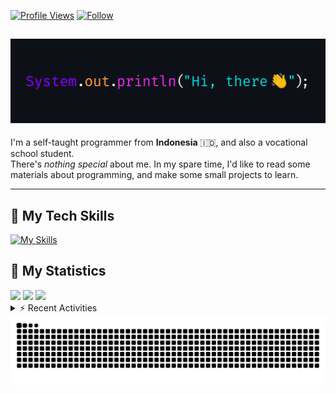 <!-- Header Badges -->
[![Profile Views](https://komarev.com/ghpvc/?username=mitsuki31&color=blue&label=PROFILE+VIEWS)](https://github.com/mitsuki31)
[![Follow](https://img.shields.io/twitter/url?url=https%3A%2F%2Ftwitter.com%2Fryuumitsuki31)](https://twitter.com/ryuumitsuki31)

<h2><img src="images/hi_there.png"/></h2>

I'm a self-taught programmer from **Indonesia** 🇮🇩, and also a vocational school student.  
There's _nothing special_ about me. In my spare time, I'd like to read some materials about programming, and make some small projects to learn.

---

## 👾 My Tech Skills

[![My Skills](https://skillicons.dev/icons?i=py,c,cpp,java,js,ts,css,sass,html,bash,arduino)](https://skillicons.dev)


## 🔭 My Statistics

<picture id="stats">
    <source 
            srcset="https://github-readme-stats.vercel.app/api?username=mitsuki31&show_icons=true&theme=tokyonight&include_all_commits=true&show_private=falsee&hide=stars"
            media="(prefers-color-scheme: dark)"
    />
    <source
            srcset="https://github-readme-stats.vercel.app/api?username=mitsuki31&show_icons=true&include_all_commits=true&show_private=false&hide=stars"
            media="(prefers-color-scheme: light), (prefers-color-scheme: no-preference)"
    />
    <img src="https://github-readme-stats.vercel.app/api?username=mitsuki31&show_icons=true&include_all_commits=true&show_private=false&hide=stars" />
</picture>

<picture id="top-langs">
    <source
            srcset="https://github-readme-stats.vercel.app/api/top-langs/?username=mitsuki31&layout=donut&theme=tokyonight&count_private=true&langs_count=10"
            media="(prefers-color-scheme: dark)"
    />
    <source
            srcset="https://github-readme-stats.vercel.app/api/top-langs/?username=mitsuki31&layout=donut&count_private=true&langs_count=10"
            media="(prefers-color-scheme: light), (prefers-color-scheme: no-preference)"
    />
    <img src="https://github-readme-stats.vercel.app/api/top-langs/?username=mitsuki31&layout=donut&langs_count=10&count_private=true" />
</picture>

<picture id="profile-summary">
    <source
            srcset="https://github-profile-summary-cards.vercel.app/api/cards/profile-details?username=mitsuki31&theme=tokyonight"
            media="(prefers-color-scheme: dark)"
    />
    <source
            srcset="https://github-profile-summary-cards.vercel.app/api/cards/profile-details?username=mitsuki31&theme=github"
            media="(prefers-color-scheme: light), (prefers-color-scheme: no-preference)"
    />
    <img src="https://github-profile-summary-cards.vercel.app/api/cards/profile-details?username=mitsuki31" />
</picture>

<br/>


<details>
<summary>⚡ Recent Activities</summary>

<!--START_SECTION:activity-->
1. 🗣 Commented on [#105](https://github.com/mitsuki31/jmatrix/pull/105#issuecomment-2134759594) in [mitsuki31/jmatrix](https://github.com/mitsuki31/jmatrix)
2. 🗣 Commented on [#100](https://github.com/mitsuki31/jmatrix/pull/100#issuecomment-2134758408) in [mitsuki31/jmatrix](https://github.com/mitsuki31/jmatrix)
3. 🗣 Commented on [#99](https://github.com/mitsuki31/jmatrix/pull/99#issuecomment-2134757096) in [mitsuki31/jmatrix](https://github.com/mitsuki31/jmatrix)
4. 🗣 Commented on [#94](https://github.com/mitsuki31/jmatrix/pull/94#issuecomment-2134754916) in [mitsuki31/jmatrix](https://github.com/mitsuki31/jmatrix)
5. 🎉 Merged PR [#107](https://github.com/mitsuki31/jmatrix/pull/107) in [mitsuki31/jmatrix](https://github.com/mitsuki31/jmatrix)
6. 🗣 Commented on [#107](https://github.com/mitsuki31/jmatrix/pull/107#issuecomment-2129183042) in [mitsuki31/jmatrix](https://github.com/mitsuki31/jmatrix)
7. 💪 Opened PR [#107](https://github.com/mitsuki31/jmatrix/pull/107) in [mitsuki31/jmatrix](https://github.com/mitsuki31/jmatrix)
8. 🎉 Merged PR [#9](https://github.com/mitsuki31/lsfnd/pull/9) in [mitsuki31/lsfnd](https://github.com/mitsuki31/lsfnd)
9. 💪 Opened PR [#9](https://github.com/mitsuki31/lsfnd/pull/9) in [mitsuki31/lsfnd](https://github.com/mitsuki31/lsfnd)
10. 🎉 Merged PR [#8](https://github.com/mitsuki31/lsfnd/pull/8) in [mitsuki31/lsfnd](https://github.com/mitsuki31/lsfnd)
<!--END_SECTION:activity-->

</details>

<picture>
  <!-- For dark theme -->
  <source
    srcset="https://raw.githubusercontent.com/mitsuki31/mitsuki31/output/github-snake-dark.svg"
    media="(prefers-color-scheme: dark)"
  />
  <!-- For light theme -->
  <source
    srcset="https://raw.githubusercontent.com/mitsuki31/mitsuki31/output/github-snake.svg"
    media="(prefers-color-scheme: light)"
  />
  <!-- Default -->
  <img
    alt="GitHub Contribution Grid Snake"
    src="https://raw.githubusercontent.com/mitsuki31/mitsuki31/output/github-snake.svg"
  />
</picture>
